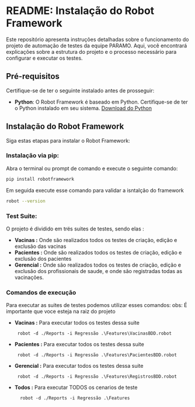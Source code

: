 # README: Instalação do Robot Framework

Este repositório apresenta instruções detalhadas sobre o funcionamento do projeto de automação de testes da equipe PARAMO. Aqui, você encontrará explicações sobre a estrutura do projeto e o processo necessário para configurar e executar os testes.

## Pré-requisitos

Certifique-se de ter o seguinte instalado antes de prosseguir:

- **Python**: O Robot Framework é baseado em Python. Certifique-se de ter o Python instalado em seu sistema. [Download do Python](https://www.python.org/downloads/)

## Instalação do Robot Framework

Siga estas etapas para instalar o Robot Framework:

### Instalação via pip:

Abra o terminal ou prompt de comando e execute o seguinte comando:

```bash
pip install robotframework
```
Em seguida execute esse comando para validar a isntalção do framework 

```bash
robot --version
```

### Test Suite:
O projeto é dividido em trës suites de testes, sendo elas :

 - **Vacinas :** Onde são realizados todos os testes de criação, edição e exclusão das vacinas
 - **Pacientes :** Onde são realizados todos os testes de criação, edição e exclusão dos pacientes
 - **Gerencial :** Onde são realizados todos os testes de criação, edição e exclusão dos profissionais de saude, e onde são registradas todas as vacinações.

### Comandos de execução 
Para executar as suites de testes podemos utilizar esses comandos:
obs: É importante que voce esteja na raiz do projeto 

 - **Vacinas :** Para executar todos os testes dessa suite
   ```bahs
    robot -d ./Reports -i Regressão .\Features\VacinasBDD.robot
   ```
 - **Pacientes :** Para executar todos os testes dessa suite
   ```bahs
    robot -d ./Reports -i Regressão .\Features\PacientesBDD.robot
   ```
 - **Gerencial :** Para executar todos os testes dessa suite
   ```bahs
    robot -d ./Reports -i Regressão .\Features\RegistrosBDD.robot         
   ```
- **Todos :** Para executar TODOS os cenarios de teste
  ```bahs
    robot -d ./Reports -i Regressão .\Features
   ```

